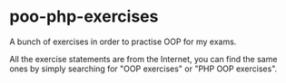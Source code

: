 # poo-php-exercises

A bunch of exercises in order to practise OOP for my exams.

All the exercise statements are from the Internet, you can find the same ones by simply searching for "OOP exercises" or "PHP OOP exercises".
